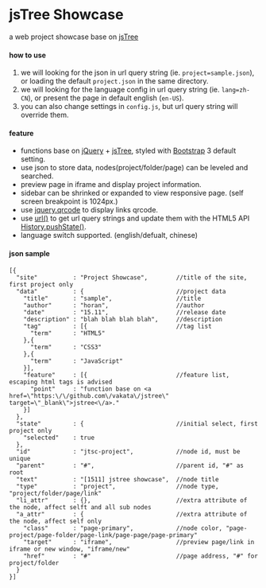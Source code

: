 # jsTree Showcase
a web project showcase base on [jsTree](https://github.com/vakata/jstree)

#### how to use
1. we will looking for the json in url query string (ie. `project=sample.json`), or loading the default `project.json` in the same directory.
2. we will looking for the language config in url query string (ie. `lang=zh-CN`), or present the page in default english (`en-US`).
3. you can also change settings in `config.js`, but url query string will override them.

#### feature
* functions base on [jQuery](https://github.com/jquery/jquery) + [jsTree](https://github.com/vakata/jstree), styled with [Bootstrap](https://github.com/twbs/bootstrap) 3 default setting.
* use json to store data, nodes(project/folder/page) can be leveled and searched.
* preview page in iframe and display project information.
* sidebar can be shrinked or expanded to view responsive page. (self screen breakpoint is 1024px.)
* use [jquery.qrcode](https://github.com/jeromeetienne/jquery-qrcode) to display links qrcode.
* use [url()](https://github.com/websanova/js-url) to get url query strings and update them with the HTML5 API [History.pushState()](https://developer.mozilla.org/docs/Web/API/History/pushState).
* language switch supported. (english/defualt, chinese)

#### json sample

	[{
	  "site"          : "Project Showcase",        //title of the site, first project only
	  "data"          : {                          //project data
	    "title"       : "sample",	               //title
	    "author"      : "horan",                   //author
	    "date"        : "15.11",                   //release date
	    "description" : "blah blah blah blah",     //description
	    "tag"         : [{                         //tag list
	      "term"      : "HTML5"
		},{
	      "term"      : "CSS3"
		},{
	      "term"      : "JavaScript"
	    }],
	    "feature"     : [{                         //feature list, escaping html tags is advised
	      "point"     : "function base on <a href=\"https:\/\/github.com\/vakata\/jstree\" target=\"_blank\">jstree<\/a>."
	    }]
	  },
	  "state"         : {                          //initial select, first project only
	    "selected"    : true
	  },
	  "id"            : "jtsc-project",            //node id, must be unique
	  "parent"        : "#",                       //parent id, "#" as root
	  "text"          : "[1511] jstree showcase",  //node title
	  "type"          : "project",                 //node type, "project/folder/page/link"
	  "li_attr"       : {},                        //extra attribute of the node, affect selft and all sub nodes
	  "a_attr"        : {                          //extra attribute of the node, affect self only
	    "class"       : "page-primary",            //node color, "page-project/page-folder/page-link/page-page/page-primary"
	    "target"      : "iframe",                  //preview page/link in iframe or new window, "iframe/new"
	    "href"        : "#"                        //page address, "#" for project/folder
	  }
	}]